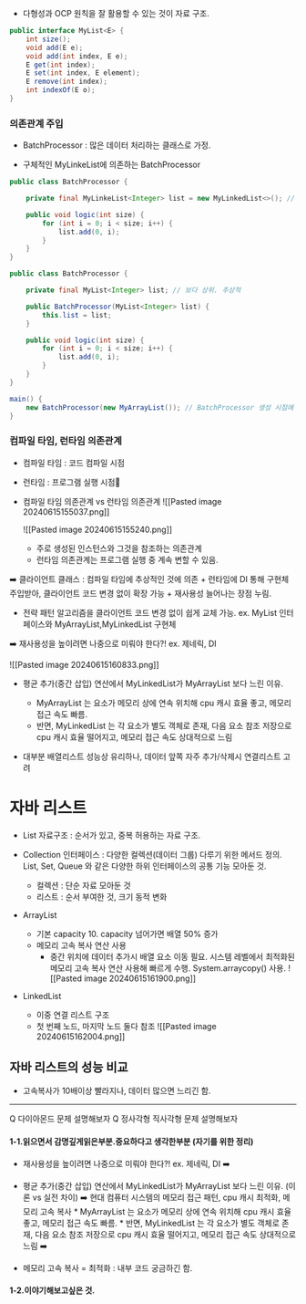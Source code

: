 * 다형성과 OCP 원칙을 잘 활용할 수 있는 것이 자료 구조.

```java
public interface MyList<E> {
	int size();
	void add(E e);
	void add(int index, E e);
	E get(int index);
	E set(int index, E element);
	E remove(int index);
	int indexOf(E o);
}
```

### 의존관계 주입
* BatchProcessor : 많은 데이터 처리하는 클래스로 가정.

* 구체적인 MyLinkeList에 의존하는 BatchProcessor
```java
public class BatchProcessor {

	private final MyLinkeList<Integer> list = new MyLinkedList<>(); // 구체적

	public void logic(int size) {
		for (int i = 0; i < size; i++) {
			list.add(0, i);
		}
	}
}
```

```java
public class BatchProcessor {

	private final MyList<Integer> list; // 보다 상위. 추상적

	public BatchProcessor(MyList<Integer> list) {
		this.list = list;
	}

	public void logic(int size) {
		for (int i = 0; i < size; i++) {
			list.add(0, i);
		}
	}
}

main() {
	new BatchProcessor(new MyArrayList()); // BatchProcessor 생성 시점에 생성자 통해 리스트 전략 선택 가능. = 의존관계 주입 DI -> 클라이언트 코드 변경 않고 확장 가능.
}
```
### 컴파일 타임, 런타임 의존관계 
* 컴파일 타임 : 코드 컴파일 시점
* 런타임 : 프로그램 실행 시점

* 컴파일 타임 의존관계 vs 런타임 의존관계
	![[Pasted image 20240615155037.png]]

	![[Pasted image 20240615155240.png]]
	* 주로 생성된 인스턴스와 그것을 참조하는 의존관계
	* 런타임 의존관계는 프로그램 실행 중 계속 변할 수 있음.

➡️ 클라이언트 클래스 : 컴파일 타임에 추상적인 것에 의존 + 런타임에 DI 통해 구현체 주입받아,
    클라이언트 코드 변경 없이 확장 가능 + 재사용성 늘어나는 장점 누림.

* 전략 패턴
	알고리즘을 클라이언트 코드 변경 없이 쉽게 교체 가능.
	ex. MyList 인터페이스와 MyArrayList,MyLinkedList 구현체

➡️ 재사용성을 높이려면 나중으로 미뤄야 한다?! 
	ex. 제네릭, DI


![[Pasted image 20240615160833.png]]
* 평균 추가(중간 삽입) 연산에서 MyLinkedList가 MyArrayList 보다 느린 이유.
	* MyArrayList 는 요소가 메모리 상에 연속 위치해 cpu 캐시 효율 좋고, 메모리 접근 속도 빠름.
	* 반면, MyLinkedList 는 각 요소가 별도 객체로 존재, 다음 요소 참조 저장으로 cpu 캐시 효율 떨어지고, 메모리 접근 속도 상대적으로 느림

* 대부분 배열리스트 성능상 유리하나, 데이터 앞쪽 자주 추가/삭제시 연결리스트 고려

# 자바 리스트
* List 자료구조 : 순서가 있고, 중복 허용하는 자료 구조.
* Collection 인터페이스 : 다양한 컬렉션(데이터 그룹) 다루기 위한 메서드 정의. List, Set, Queue 와 같은 다양한 하위 인터페이스의 공통 기능 모아둔 것.
	* 컬렉션 : 단순 자료 모아둔 것 
	* 리스트 : 순서 부여한 것, 크기 동적 변화

* ArrayList
	* 기본 capacity 10. capacity 넘어가면 배열 50% 증가
	* 메모리 고속 복사 연산 사용
		* 중간 위치에 데이터 추가시 배열 요소 이동 필요. 시스템 레벨에서 최적화된 메모리 고속 복사 연산 사용해 빠르게 수행. System.arraycopy() 사용.
		![[Pasted image 20240615161900.png]]

* LinkedList
	* 이중 연결 리스트 구조
	* 첫 번째 노드, 마지막 노드 둘다 참조
	![[Pasted image 20240615162004.png]]

## 자바 리스트의 성능 비교
* 고속복사가 10배이상 빨라지나, 데이터 많으면 느리긴 함.


---
Q 다이아몬드 문제 설명해보자
Q 정사각형 직사각형 문제 설명해보자


#### 1-1.읽으면서 감명깊게읽은부분.중요하다고 생각한부분 (자기를 위한 정리)
* 재사용성을 높이려면 나중으로 미뤄야 한다?!  ex. 제네릭, DI
➡️

* 평균 추가(중간 삽입) 연산에서 MyLinkedList가 MyArrayList 보다 느린 이유. (이론 vs 실전 차이)
	➡️  현대 컴퓨터 시스템의 메모리 접근 패턴, cpu 캐시 최적화, 메모리 고속 복사
		* MyArrayList 는 요소가 메모리 상에 연속 위치해 cpu 캐시 효율 좋고, 메모리 접근 속도 빠름.
		* 반면, MyLinkedList 는 각 요소가 별도 객체로 존재, 다음 요소 참조 저장으로 cpu 캐시 효율 떨어지고, 메모리 접근 속도 상대적으로 느림
➡️ 

* 메모리 고속 복사 = 최적화 : 내부 코드 궁금하긴 함.

#### 1-2.이야기해보고싶은 것.
